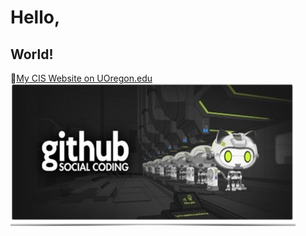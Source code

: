 # Hello,
## World!
:rocket:[My CIS Website on UOregon.edu](http://pages.uoregon.edu/mgauthie/111)
![github social coding logo](images/github-image.png)
